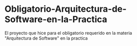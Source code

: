 # Obligatorio-Arquitectura-de-Software-en-la-Practica
El proyecto que hice para el obligatorio requerido en la materia "Arquitectura de Software" en la practica 
